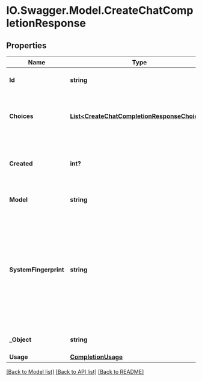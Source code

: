 # IO.Swagger.Model.CreateChatCompletionResponse
## Properties

Name | Type | Description | Notes
------------ | ------------- | ------------- | -------------
**Id** | **string** | A unique identifier for the chat completion. | 
**Choices** | [**List&lt;CreateChatCompletionResponseChoices&gt;**](CreateChatCompletionResponseChoices.md) | A list of chat completion choices. Can be more than one if &#x60;n&#x60; is greater than 1. | 
**Created** | **int?** | The Unix timestamp (in seconds) of when the chat completion was created. | 
**Model** | **string** | The model used for the chat completion. | 
**SystemFingerprint** | **string** | This fingerprint represents the backend configuration that the model runs with.  Can be used in conjunction with the &#x60;seed&#x60; request parameter to understand when backend changes have been made that might impact determinism.  | [optional] 
**_Object** | **string** | The object type, which is always &#x60;chat.completion&#x60;. | 
**Usage** | [**CompletionUsage**](CompletionUsage.md) |  | [optional] 

[[Back to Model list]](../README.md#documentation-for-models) [[Back to API list]](../README.md#documentation-for-api-endpoints) [[Back to README]](../README.md)

